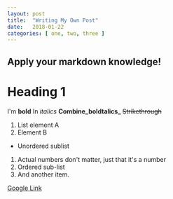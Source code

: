 ```yaml
---
layout: post
title:  "Writing My Own Post"
date:   2018-01-22
categories: [ one, two, three ]
---
```


## Apply your markdown knowledge!

# Heading 1
I'm **bold**
In _italics_
**Combine_boldtalics_**
~~Strikethrough~~

1. List element A
2. Element B
  * Unordered sublist
1. Actual numbers don't matter, just that it's a number
  1. Ordered sub-list
4. And another item.

[Google Link](https://www.google.com)
